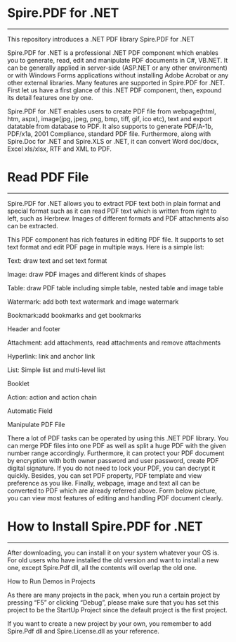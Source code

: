 Spire.PDF for .NET
================
------------------------------------------------------------------------------------------------------------------------
This repository introduces a .NET PDF library Spire.PDF for .NET

Spire.PDF for .NET is a professional .NET PDF component which enables you to generate, read, edit and manipulate PDF documents in C#, VB.NET. It can be generally applied in server-side (ASP.NET or any other environment) or with Windows Forms applications without installing Adobe Acrobat or any other external libraries.
Many features are supported in Spire.PDF for .NET. First let us have a first glance of this .NET PDF component, then, expound its detail features one by one.

Spire.PDF for .NET enables users to create PDF file from webpage(html, htm, aspx), image(jpg, jpeg, png, bmp, tiff, gif, ico etc), text and export datatable from database to PDF. It also supports to generate PDF/A-1b, PDF/x1a, 2001 Compliance, standard PDF file. Furthermore, along with Spire.Doc for .NET and Spire.XLS or .NET, it can convert Word doc/docx, Excel xls/xlsx, RTF and XML to PDF.

Read PDF File
============
------------------------------------------------------------------------------------------------------------------------

Spire.PDF for .NET allows you to extract PDF text both in plain format and special format such as it can read PDF text which is written from right to left, such as Herbrew. Images of different formats and PDF attachments also can be extracted. 

This PDF component has rich features in editing PDF file. It supports to set text format and edit PDF page in multiple ways. Here is a simple list:

Text: draw text and set text format

Image: draw PDF images and different kinds of shapes

Table: draw PDF table including simple table, nested table and image table

Watermark: add both text watermark and image watermark

Bookmark:add bookmarks and get bookmarks

Header and footer

Attachment: add attachments, read attachments and remove attachments

Hyperlink: link and anchor link

List: Simple list and multi-level list

Booklet

Action: action and action chain

Automatic Field

Manipulate PDF File

There a lot of PDF tasks can be operated by using this .NET PDF library. You can merge PDF files into one PDF as well as split a huge PDF with the given number range accordingly. Furthermore, it can protect your PDF document by encryption with both owner password and user password, create PDF digital signature. If you do not need to lock your PDF, you can decrypt it quickly. Besides, you can set PDF property, PDF template and view preference as you like. Finally, webpage, image and text all can be converted to PDF which are already referred above. Form below picture, you can view most features of editing and handling PDF document clearly.

How to Install Spire.PDF for .NET
================
------------------------------------------------------------------------------------------------------------------------

After downloading, you can install it on your system whatever your OS is. For old users who have installed the old version and want to install a new one, except Spire.Pdf dll, all the contents will overlap the old one.

How to Run Demos in Projects

As there are many projects in the pack, when you run a certain project by pressing “F5” or clicking “Debug”, please make sure that you has set this project to be the StartUp Project since the default project is the first project.

If you want to create a new project by your own, you remember to add Spire.Pdf dll and Spire.License.dll as your reference.




